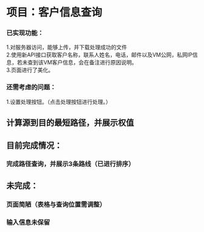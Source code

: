 # 项目：客户信息查询 
### 已实现功能：
  1.对服务器访问，能够上传，并下载处理成功的文件  
2.使用新API接口获取客户名称，联系人姓名，电话，邮件以及VM公网，私网IP信息，若未查到该VM客户信息，会在备注进行原因说明。  
3.页面进行了美化。
###  还需考虑的问题：
  1.设置处理按钮。（点击处理按钮进行处理。）
##  
## 计算源到目的最短路径，并展示权值
## 目前完成情况：
### 完成路径查询，并展示3条路线（已进行排序）
##
## 未完成：
### 页面简陋（表格与查询位置需调整）
### 输入信息未保留